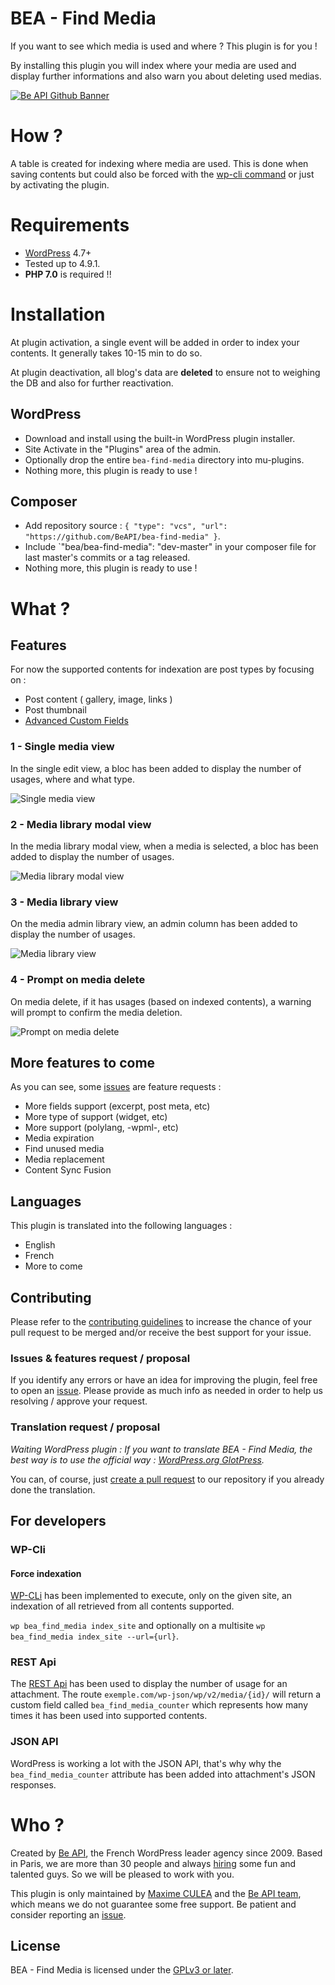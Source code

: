 # BEA - Find Media

If you want to see which media is used and where ? This plugin is for you !

By installing this plugin you will index where your media are used and display further informations and also warn you about deleting used medias. 

<a href="https://beapi.fr">![Be API Github Banner](assets/images/banner-1300x300.png)</a>

# How ?

A table is created for indexing where media are used. This is done when saving contents but could also be forced with the [wp-cli command](#force-indexation) or just by activating the plugin. 

# Requirements

- [WordPress](https://wordpress.org/) 4.7+
- Tested up to 4.9.1.
- **PHP 7.0** is required !!

# Installation

At plugin activation, a single event will be added in order to index your contents. It generally takes 10-15 min to do so.

At plugin deactivation, all blog's data are **deleted** to ensure not to weighing the DB and also for further reactivation.

## WordPress

- Download and install using the built-in WordPress plugin installer.
- Site Activate in the "Plugins" area of the admin.
- Optionally drop the entire `bea-find-media` directory into mu-plugins.
- Nothing more, this plugin is ready to use !

## Composer

- Add repository source : `{ "type": "vcs", "url": "https://github.com/BeAPI/bea-find-media" }`.
- Include `"bea/bea-find-media": "dev-master" in your composer file for last master's commits or a tag released.
- Nothing more, this plugin is ready to use !

# What ?

## Features 

For now the supported contents for indexation are post types by focusing on :

- Post content ( gallery, image, links )
- Post thumbnail
- [Advanced Custom Fields](https://fr.wordpress.org/plugins/advanced-custom-fields/)

### 1 - Single media view

In the single edit view, a bloc has been added to display the number of usages, where and what type.

![Single media view](assets/images/screenshot-1.png)

### 2 - Media library modal view

In the media library modal view, when a media is selected, a bloc has been added to display the number of usages.

![Media library modal view](assets/images/screenshot-2.png)

### 3 - Media library view

On the media admin library view, an admin column has been added to display the number of usages.

![Media library view](assets/images/screenshot-3.png)

### 4 - Prompt on media delete

On media delete, if it has usages (based on indexed contents), a warning will prompt to confirm the media deletion.

![Prompt on media delete](assets/images/screenshot-4.png)

## More features to come

As you can see, some [issues](../../issues?q=is%3Aissue+is%3Aopen+label%3Aquestion) are feature requests :
- More fields support (excerpt, post meta, etc)
- More type of support (widget, etc)
- More support (polylang, -wpml-, etc)
- Media expiration
- Find unused media
- Media replacement
- Content Sync Fusion

## Languages

This plugin is translated into the following languages :
- English
- French
- More to come

## Contributing

Please refer to the [contributing guidelines](.github/CONTRIBUTING.md) to increase the chance of your pull request to be merged and/or receive the best support for your issue.

### Issues & features request / proposal

If you identify any errors or have an idea for improving the plugin, feel free to open an [issue](../../issues/new). Please provide as much info as needed in order to help us resolving / approve your request.

### Translation request / proposal

_Waiting WordPress plugin : If you want to translate BEA - Find Media, the best way is to use the official way :
[WordPress.org GlotPress](https://translate.wordpress.org/projects/wp-plugins/bea-find-media)._

You can, of course, just [create a pull request](../../compare) to our repository if you already done the translation.

## For developers

### WP-Cli

#### Force indexation

[WP-CLi](http://wp-cli.org) has been implemented to execute, only on the given site, an indexation of all retrieved from all contents supported.

`wp bea_find_media index_site` and optionally on a multisite `wp bea_find_media index_site --url={url}`.

### REST Api

The [REST Api](https://developer.wordpress.org/rest-api/) has been used to display the number of usage for an attachment. The route `exemple.com/wp-json/wp/v2/media/{id}/` will return a custom field called `bea_find_media_counter` which represents how many times it has been used into supported contents.

### JSON API

WordPress is working a lot with the JSON API, that's why why the `bea_find_media_counter` attribute has been added into attachment's JSON responses.

# Who ?

Created by [Be API](https://beapi.fr/), the French WordPress leader agency since 2009. Based in Paris, we are more than 30 people and always [hiring](https://beapi.workable.com) some fun and talented guys. So we will be pleased to work with you.

This plugin is only maintained by [Maxime CULEA](https://maximeculea.fr) and the [Be API team](https://beapi.fr), which means we do not guarantee some free support. Be patient and consider reporting an [issue](#issues--features-request--proposal).

## License

BEA - Find Media is licensed under the [GPLv3 or later](LICENSE.md).

